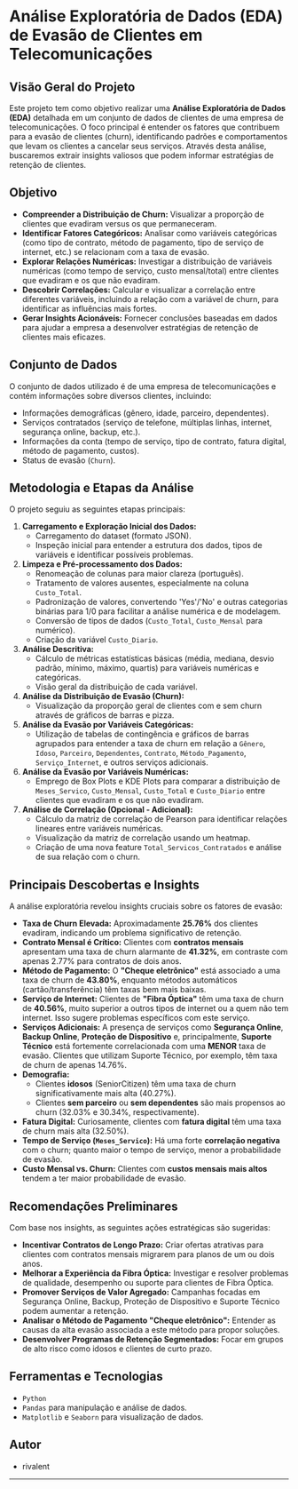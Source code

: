 # Análise Exploratória de Dados (EDA) de Evasão de Clientes em Telecomunicações

## Visão Geral do Projeto

Este projeto tem como objetivo realizar uma **Análise Exploratória de Dados (EDA)** detalhada em um conjunto de dados de clientes de uma empresa de telecomunicações. O foco principal é entender os fatores que contribuem para a evasão de clientes (churn), identificando padrões e comportamentos que levam os clientes a cancelar seus serviços. Através desta análise, buscaremos extrair insights valiosos que podem informar estratégias de retenção de clientes.

## Objetivo

* **Compreender a Distribuição de Churn:** Visualizar a proporção de clientes que evadiram versus os que permaneceram.
* **Identificar Fatores Categóricos:** Analisar como variáveis categóricas (como tipo de contrato, método de pagamento, tipo de serviço de internet, etc.) se relacionam com a taxa de evasão.
* **Explorar Relações Numéricas:** Investigar a distribuição de variáveis numéricas (como tempo de serviço, custo mensal/total) entre clientes que evadiram e os que não evadiram.
* **Descobrir Correlações:** Calcular e visualizar a correlação entre diferentes variáveis, incluindo a relação com a variável de churn, para identificar as influências mais fortes.
* **Gerar Insights Acionáveis:** Fornecer conclusões baseadas em dados para ajudar a empresa a desenvolver estratégias de retenção de clientes mais eficazes.

## Conjunto de Dados

O conjunto de dados utilizado é de uma empresa de telecomunicações e contém informações sobre diversos clientes, incluindo:
* Informações demográficas (gênero, idade, parceiro, dependentes).
* Serviços contratados (serviço de telefone, múltiplas linhas, internet, segurança online, backup, etc.).
* Informações da conta (tempo de serviço, tipo de contrato, fatura digital, método de pagamento, custos).
* Status de evasão (`Churn`).

## Metodologia e Etapas da Análise

O projeto seguiu as seguintes etapas principais:

1.  **Carregamento e Exploração Inicial dos Dados:**
    * Carregamento do dataset (formato JSON).
    * Inspeção inicial para entender a estrutura dos dados, tipos de variáveis e identificar possíveis problemas.
2.  **Limpeza e Pré-processamento dos Dados:**
    * Renomeação de colunas para maior clareza (português).
    * Tratamento de valores ausentes, especialmente na coluna `Custo_Total`.
    * Padronização de valores, convertendo 'Yes'/'No' e outras categorias binárias para 1/0 para facilitar a análise numérica e de modelagem.
    * Conversão de tipos de dados (`Custo_Total`, `Custo_Mensal` para numérico).
    * Criação da variável `Custo_Diario`.
3.  **Análise Descritiva:**
    * Cálculo de métricas estatísticas básicas (média, mediana, desvio padrão, mínimo, máximo, quartis) para variáveis numéricas e categóricas.
    * Visão geral da distribuição de cada variável.
4.  **Análise da Distribuição de Evasão (Churn):**
    * Visualização da proporção geral de clientes com e sem churn através de gráficos de barras e pizza.
5.  **Análise da Evasão por Variáveis Categóricas:**
    * Utilização de tabelas de contingência e gráficos de barras agrupados para entender a taxa de churn em relação a `Gênero`, `Idoso`, `Parceiro`, `Dependentes`, `Contrato`, `Método_Pagamento`, `Serviço_Internet`, e outros serviços adicionais.
6.  **Análise da Evasão por Variáveis Numéricas:**
    * Emprego de Box Plots e KDE Plots para comparar a distribuição de `Meses_Servico`, `Custo_Mensal`, `Custo_Total` e `Custo_Diario` entre clientes que evadiram e os que não evadiram.
7.  **Análise de Correlação (Opcional - Adicional):**
    * Cálculo da matriz de correlação de Pearson para identificar relações lineares entre variáveis numéricas.
    * Visualização da matriz de correlação usando um heatmap.
    * Criação de uma nova feature `Total_Servicos_Contratados` e análise de sua relação com o churn.

## Principais Descobertas e Insights

A análise exploratória revelou insights cruciais sobre os fatores de evasão:

* **Taxa de Churn Elevada:** Aproximadamente **25.76%** dos clientes evadiram, indicando um problema significativo de retenção.
* **Contrato Mensal é Crítico:** Clientes com **contratos mensais** apresentam uma taxa de churn alarmante de **41.32%**, em contraste com apenas 2.77% para contratos de dois anos.
* **Método de Pagamento:** O **"Cheque eletrônico"** está associado a uma taxa de churn de **43.80%**, enquanto métodos automáticos (cartão/transferência) têm taxas bem mais baixas.
* **Serviço de Internet:** Clientes de **"Fibra Óptica"** têm uma taxa de churn de **40.56%**, muito superior a outros tipos de internet ou a quem não tem internet. Isso sugere problemas específicos com este serviço.
* **Serviços Adicionais:** A presença de serviços como **Segurança Online**, **Backup Online**, **Proteção de Dispositivo** e, principalmente, **Suporte Técnico** está fortemente correlacionada com uma **MENOR** taxa de evasão. Clientes que utilizam Suporte Técnico, por exemplo, têm taxa de churn de apenas 14.76%.
* **Demografia:**
    * Clientes **idosos** (SeniorCitizen) têm uma taxa de churn significativamente mais alta (40.27%).
    * Clientes **sem parceiro** ou **sem dependentes** são mais propensos ao churn (32.03% e 30.34%, respectivamente).
* **Fatura Digital:** Curiosamente, clientes com **fatura digital** têm uma taxa de churn mais alta (32.50%).
* **Tempo de Serviço (`Meses_Servico`):** Há uma forte **correlação negativa** com o churn; quanto maior o tempo de serviço, menor a probabilidade de evasão.
* **Custo Mensal vs. Churn:** Clientes com **custos mensais mais altos** tendem a ter maior probabilidade de evasão.

## Recomendações Preliminares

Com base nos insights, as seguintes ações estratégicas são sugeridas:

* **Incentivar Contratos de Longo Prazo:** Criar ofertas atrativas para clientes com contratos mensais migrarem para planos de um ou dois anos.
* **Melhorar a Experiência da Fibra Óptica:** Investigar e resolver problemas de qualidade, desempenho ou suporte para clientes de Fibra Óptica.
* **Promover Serviços de Valor Agregado:** Campanhas focadas em Segurança Online, Backup, Proteção de Dispositivo e Suporte Técnico podem aumentar a retenção.
* **Analisar o Método de Pagamento "Cheque eletrônico":** Entender as causas da alta evasão associada a este método para propor soluções.
* **Desenvolver Programas de Retenção Segmentados:** Focar em grupos de alto risco como idosos e clientes de curto prazo.

## Ferramentas e Tecnologias

* `Python`
* `Pandas` para manipulação e análise de dados.
* `Matplotlib` e `Seaborn` para visualização de dados.

## Autor

* rivalent

---